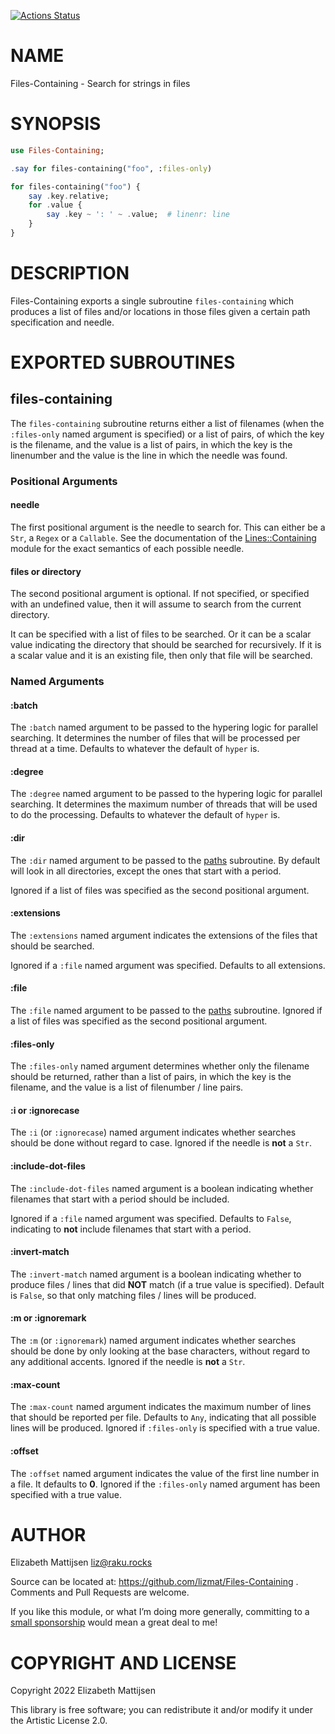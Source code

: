 [![Actions Status](https://github.com/lizmat/Files-Containing/actions/workflows/test.yml/badge.svg)](https://github.com/lizmat/Files-Containing/actions)

NAME
====

Files-Containing - Search for strings in files

SYNOPSIS
========

```raku
use Files-Containing;

.say for files-containing("foo", :files-only)

for files-containing("foo") {
    say .key.relative;
    for .value {
        say .key ~ ': ' ~ .value;  # linenr: line
    }
}
```

DESCRIPTION
===========

Files-Containing exports a single subroutine `files-containing` which produces a list of files and/or locations in those files given a certain path specification and needle.

EXPORTED SUBROUTINES
====================

files-containing
----------------

The `files-containing` subroutine returns either a list of filenames (when the `:files-only` named argument is specified) or a list of pairs, of which the key is the filename, and the value is a list of pairs, in which the key is the linenumber and the value is the line in which the needle was found.

### Positional Arguments

#### needle

The first positional argument is the needle to search for. This can either be a `Str`, a `Regex` or a `Callable`. See the documentation of the [Lines::Containing](https://raku.land/zef:lizmat/Lines::Containing) module for the exact semantics of each possible needle.

#### files or directory

The second positional argument is optional. If not specified, or specified with an undefined value, then it will assume to search from the current directory.

It can be specified with a list of files to be searched. Or it can be a scalar value indicating the directory that should be searched for recursively. If it is a scalar value and it is an existing file, then only that file will be searched.

### Named Arguments

#### :batch

The `:batch` named argument to be passed to the hypering logic for parallel searching. It determines the number of files that will be processed per thread at a time. Defaults to whatever the default of `hyper` is.

#### :degree

The `:degree` named argument to be passed to the hypering logic for parallel searching. It determines the maximum number of threads that will be used to do the processing. Defaults to whatever the default of `hyper` is.

#### :dir

The `:dir` named argument to be passed to the [paths](https://raku.land/zef:lizmat/paths) subroutine. By default will look in all directories, except the ones that start with a period.

Ignored if a list of files was specified as the second positional argument.

#### :extensions

The `:extensions` named argument indicates the extensions of the files that should be searched.

Ignored if a `:file` named argument was specified. Defaults to all extensions.

#### :file

The `:file` named argument to be passed to the [paths](https://raku.land/zef:lizmat/paths) subroutine. Ignored if a list of files was specified as the second positional argument.

#### :files-only

The `:files-only` named argument determines whether only the filename should be returned, rather than a list of pairs, in which the key is the filename, and the value is a list of filenumber / line pairs.

#### :i or :ignorecase

The `:i` (or `:ignorecase`) named argument indicates whether searches should be done without regard to case. Ignored if the needle is **not** a `Str`.

#### :include-dot-files

The `:include-dot-files` named argument is a boolean indicating whether filenames that start with a period should be included.

Ignored if a `:file` named argument was specified. Defaults to `False`, indicating to **not** include filenames that start with a period.

#### :invert-match

The `:invert-match` named argument is a boolean indicating whether to produce files / lines that did **NOT** match (if a true value is specified). Default is `False`, so that only matching files / lines will be produced.

#### :m or :ignoremark

The `:m` (or `:ignoremark`) named argument indicates whether searches should be done by only looking at the base characters, without regard to any additional accents. Ignored if the needle is **not** a `Str`.

#### :max-count

The `:max-count` named argument indicates the maximum number of lines that should be reported per file. Defaults to `Any`, indicating that all possible lines will be produced. Ignored if `:files-only` is specified with a true value.

#### :offset

The `:offset` named argument indicates the value of the first line number in a file. It defaults to **0**. Ignored if the `:files-only` named argument has been specified with a true value.

AUTHOR
======

Elizabeth Mattijsen <liz@raku.rocks>

Source can be located at: https://github.com/lizmat/Files-Containing . Comments and Pull Requests are welcome.

If you like this module, or what I’m doing more generally, committing to a [small sponsorship](https://github.com/sponsors/lizmat/) would mean a great deal to me!

COPYRIGHT AND LICENSE
=====================

Copyright 2022 Elizabeth Mattijsen

This library is free software; you can redistribute it and/or modify it under the Artistic License 2.0.

